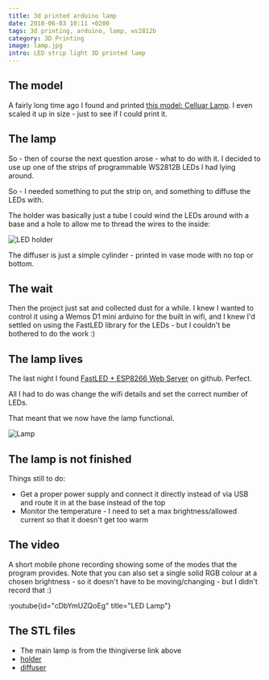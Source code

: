 ```yaml
---
title: 3d printed arduino lamp
date: 2018-06-03 10:11 +0200
tags: 3d printing, arduino, lamp, ws2812b
category: 3D Printing
image: lamp.jpg
intro: LED strip light 3D printed lamp
---
```


## The model

A fairly long time ago I found and printed [this model: Celluar Lamp](https://www.thingiverse.com/thing:19104). I even scaled it up in size - just to see if I could print it.

## The lamp

So - then of course the next question arose - what to do with it. I decided to use up one of the strips of programmable WS2812B LEDs I had lying around.

So - I needed something to put the strip on, and something to diffuse the LEDs with.

The holder was basically just a tube I could wind the LEDs around with a base and a hole to allow me to thread the wires to the inside:

![LED holder](/images/posts/2018/06/LedHolder.png)

The diffuser is just a simple cylinder - printed in vase mode with no top or bottom.

## The wait

Then the project just sat and collected dust for a while. I knew I wanted to control it using a Wemos D1 mini arduino for the built in wifi, and I knew I'd settled on using the FastLED library for the LEDs - but I couldn't be bothered to do the work :)

## The lamp lives

The last night I found [FastLED + ESP8266 Web Server](https://github.com/jasoncoon/esp8266-fastled-webserver) on github. Perfect.

All I had to do was change the wifi details and set the correct number of LEDs.

That meant that we now have the lamp functional.

![Lamp](/images/posts/2018/06/lamp.jpg)

## The lamp is not finished

Things still to do:

- Get a proper power supply and connect it directly instead of via USB and route it in at the base instead of the top
- Monitor the temperature - I need to set a max brightness/allowed current so that it doesn't get too warm

## The video

A short mobile phone recording showing some of the modes that the program provides. Note that you can also set a single solid RGB colour at a chosen brightness - so it doesn't have to be moving/changing - but I didn't record that :)

:youtube{id="cDbYmUZQoEg" title="LED Lamp"}


## The STL files

- The main lamp is from the thingiverse link above
- [holder](/files/posts/2018/06/LedHolder.stl)
- [diffuser](/files/posts/2018/06/Diffuser.stl)
